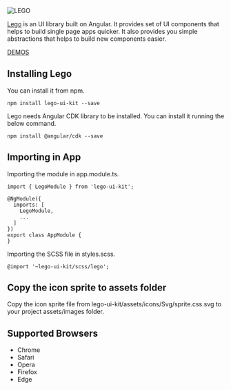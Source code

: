 ![LEGO](https://github.com/VJAI/lego/blob/master/projects/demo/src/assets/images/lego-375.png)

[Lego](https://vjai.github.io/lego) is an UI library built on Angular. It provides set of UI components that helps to build single page apps quicker. It also provides you simple abstractions that helps to build new components easier.

[DEMOS](https://vjai.github.io/lego)

## Installing Lego

You can install it from npm.

```
npm install lego-ui-kit --save
```

Lego needs Angular CDK library to be installed. You can install it running the below command.

```
npm install @angular/cdk --save
```

## Importing in App

Importing the module in app.module.ts.

```
import { LegoModule } from 'lego-ui-kit';

@NgModule({
  imports: [
    LegoModule,
    ...
  ]
})
export class AppModule {
}
```

Importing the SCSS file in styles.scss.

```
@import '~lego-ui-kit/scss/lego';
```

## Copy the icon sprite to assets folder

Copy the icon sprite file from lego-ui-kit/assets/icons/Svg/sprite.css.svg to your project assets/images folder.

## Supported Browsers

- Chrome
- Safari
- Opera
- Firefox
- Edge
